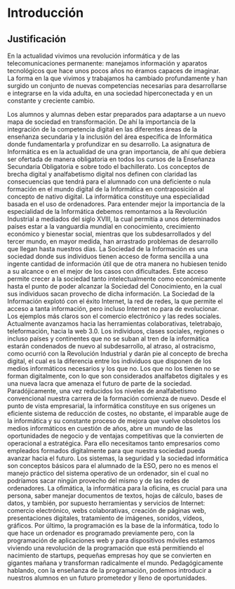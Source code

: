 # Introducción

## Justificación

En la actualidad vivimos una revolución informática y de las telecomunicaciones permanente: manejamos información y aparatos tecnológicos que hace unos pocos años no éramos capaces de imaginar. La forma en la que vivimos y trabajamos ha cambiado profundamente y han surgido un conjunto de nuevas competencias necesarias para desarrollarse e integrarse en la vida adulta, en una sociedad hiperconectada y en un constante y creciente cambio. 

Los alumnos y alumnas deben estar preparados para adaptarse a un nuevo mapa de sociedad en transformación. De ahí la importancia de la integración de la competencia digital en las diferentes áreas de la enseñanza secundaria y la inclusión del área específica de Informática donde fundamentarla y profundizar en su desarrollo. 
La asignatura de Informática es en la actualidad de una gran importancia,  de ahí que debiera ser ofertada de manera obligatoria en todos los cursos de la Enseñanza Secundaria Obligatoria e sobre todo el bachillerato.
Los conceptos de brecha digital y analfabetismo digital nos definen con claridad las consecuencias que tendrá para el alumnado con una deficiente o nula formación en el mundo digital de la Informática en contraposición al concepto de nativo digital.
La informática constituye una especialidad basada en el uso de ordenadores.
Para entender mejor la importancia de la especialidad de la Informática debemos remontarnos a la Revolución Industrial a mediados del siglo XVIII, la cual permitía a unos determinados países estar a la vanguardia mundial en conocimiento, crecimiento económico y bienestar social, mientras que los subdesarrollados y del tercer mundo, en mayor medida, han arrastrado problemas de desarrollo que llegan hasta nuestros días.
La Sociedad de la Información es una sociedad donde sus individuos tienen acceso de forma sencilla a una ingente cantidad de información útil que de otra manera no hubiesen tenido a su alcance o en el mejor de los casos con dificultades. Este acceso permite crecer a la sociedad tanto intelectualmente como económicamente hasta el punto de poder  alcanzar la Sociedad del Conocimiento, en la cual sus individuos sacan provecho de dicha información.
La Sociedad de la Información explotó con el éxito Internet, la red de redes, la que permite el acceso a tanta información, pero incluso Internet no para de evolucionar.
Los ejemplos más claros son el comercio electrónico y las redes sociales. Actualmente avanzamos hacia las herramientas colaborativas, teletrabajo, teleformación, hacia la web 3.0.
Los individuos, clases sociales, regiones o incluso países y continentes que no se suban al tren de la informática estarán condenados de nuevo al subdesarrollo, al atraso, al ostracismo, como ocurrió con la Revolución Industrial y darán pie al concepto de brecha digital, el cual es la diferencia entre los individuos que disponen de los medios informáticos necesarios y los que no.
Los que no los tienen no se forman digitalmente, con lo que son considerados analfabetos digitales y es una nueva lacra que amenaza el futuro de parte de la sociedad.
Paradójicamente, una vez reducidos los niveles de analfabetismo convencional nuestra carrera de la formación comienza de nuevo.
Desde el punto de vista empresarial, la informática constituye en sus orígenes un eficiente sistema de reducción de costes, no obstante, el imparable auge de la informática y su constante proceso de mejora que vuelve obsoletos los medios informáticos en cuestión de años, abre un mundo de las oportunidades de negocio y de ventajas competitivas que la convierten de operacional a estratégica. Para ello necesitamos tanto empresarios como empleados formados digitalmente para que nuestra sociedad pueda avanzar hacia el futuro.
Los sistemas, la seguridad y la sociedad informática son conceptos básicos para el alumnado de la ESO, pero no es menos el manejo práctico del sistema operativo de un ordenador, sin el cual no podríamos sacar ningún provecho del mismo y de las redes de ordenadores.
La ofimática, la informática para la oficina, es crucial para una persona, saber manejar documentos de textos, hojas de cálculo,  bases de datos, y también, por supuesto herramientas y servicios de Internet: comercio electrónico, webs colaborativas, creación de páginas web, presentaciones digitales, tratamiento de imágenes, sonidos, vídeos, gráficos.
Por último, la programación es la base de la informática, todo lo que hace un ordenador es programado previamente pero, con la programación de aplicaciones web y para dispositivos móviles estamos viviendo una revolución de la programación que está permitiendo el nacimiento de startups, pequeñas empresas hoy que se convierten en gigantes mañana y transforman radicalmente el mundo. 
Pedagógicamente hablando, con la enseñanza de la programación, podemos introducir a nuestros alumnos en un futuro prometedor y lleno de oportunidades.


